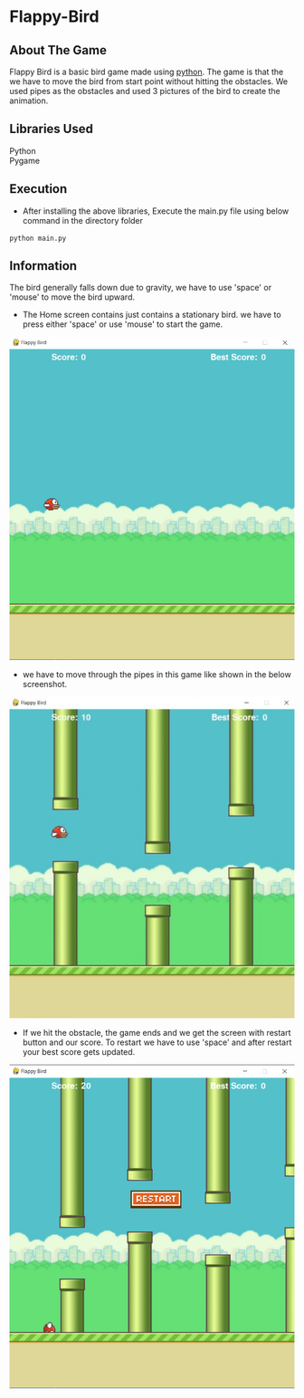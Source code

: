 # Flappy-Bird

## About The Game
Flappy Bird is a basic bird game made using [python](https://www.python.org/). The game is that the we have to move the bird from start point without hitting the obstacles. We used pipes as the obstacles and used 3 pictures of the bird to create the animation. 

## Libraries Used
 Python <br />
 Pygame

## Execution
+ After installing the above libraries, Execute the main.py file using below command in the directory folder
```
python main.py
```

## Information
The bird generally falls down due to gravity, we have to use 'space' or 'mouse' to move the bird upward.

* The Home screen contains just contains a stationary bird. we have to press either 'space' or use 'mouse' to start the game.

![](/img/fb_basic.png)

* we have to move through the pipes in this game like shown in the below screenshot.

![](/img/fb_game.jpeg)

* If we hit the obstacle, the game ends and we get the screen with restart button and our score. To restart we have to use 'space' and after restart your best score gets updated.

![](/img/fb_restart.png)
